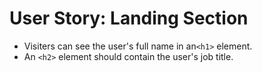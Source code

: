 # User Story: Landing Section

- Visiters can see the user's full name in an`<h1>` element.
- An `<h2>` element should contain the user's job title.

